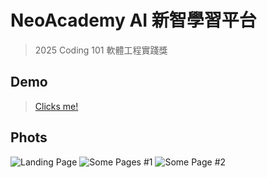 # NeoAcademy AI 新智學習平台
> 2025 Coding 101 軟體工程實踐獎

## Demo
> [Clicks me!](https://www.youtube.com/watch?v=CxkLqunaK3o)

## Phots

![Landing Page](https://imgur.com/Ekem5mb.jpg)
![Some Pages #1](https://imgur.com/e5NME3X.jpg)
![Some Page #2](https://imgur.com/XD0zLUS.jpg)